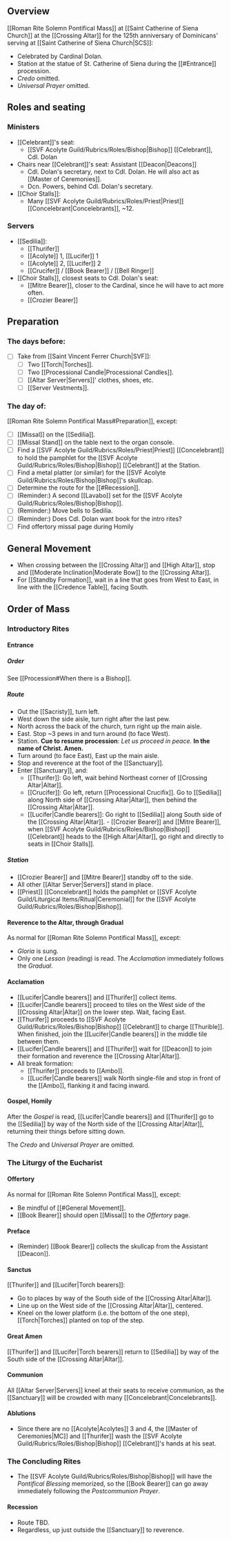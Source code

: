 ## Overview
[[Roman Rite Solemn Pontifical Mass]] at [[Saint Catherine of Siena Church]] at the [[Crossing Altar]] for the 125th anniversary of Dominicans' serving at [[Saint Catherine of Siena Church|SCS]]:
- Celebrated by Cardinal Dolan. 
- Station at the statue of St. Catherine of Siena during the [[#Entrance]] procession.
- _Credo_ omitted.
- _Universal Prayer_ omitted.

## Roles and seating
### Ministers
- [[Celebrant]]'s seat:
	- [[SVF Acolyte Guild/Rubrics/Roles/Bishop|Bishop]] [[Celebrant]], Cdl. Dolan
- Chairs near [[Celebrant]]'s seat: Assistant [[Deacon|Deacons]]
	- Cdl. Dolan's secretary, next to Cdl. Dolan. He will also act as [[Master of Ceremonies]].
	- Dcn. Powers, behind Cdl. Dolan's secretary.
- [[Choir Stalls]]:
	- Many [[SVF Acolyte Guild/Rubrics/Roles/Priest|Priest]] [[Concelebrant|Concelebrants]], ~12.

### Servers
- [[Sedilia]]:
	- [[Thurifer]]
	- [[Acolyte]] 1, [[Lucifer]] 1
	- [[Acolyte]] 2, [[Lucifer]] 2
	- [[Crucifer]] / [[Book Bearer]] / [[Bell Ringer]]
- [[Choir Stalls]], closest seats to Cdl. Dolan's seat:
	- [[Mitre Bearer]], closer to the Cardinal, since he will have to act more often.
	- [[Crozier Bearer]]

## Preparation

### The days before:
- [ ] Take from [[Saint Vincent Ferrer Church|SVF]]:
	- [ ] Two [[Torch|Torches]].
	- [ ] Two [[Processional Candle|Processional Candles]].
	- [ ] [[Altar Server|Servers]]' clothes, shoes, etc.
	- [ ] [[Server Vestments]].
 
### The day of:
[[Roman Rite Solemn Pontifical Mass#Preparation]], except:
- [ ] [[Missal]] on the [[Sedilia]].
- [ ] [[Missal Stand]] on the table next to the organ console.
- [ ] Find a [[SVF Acolyte Guild/Rubrics/Roles/Priest|Priest]] [[Concelebrant]] to hold the pamphlet for the [[SVF Acolyte Guild/Rubrics/Roles/Bishop|Bishop]] [[Celebrant]] at the Station.
- [ ] Find a metal platter (or similar) for the [[SVF Acolyte Guild/Rubrics/Roles/Bishop|Bishop]]'s skullcap.
- [ ] Determine the route for the [[#Recession]].
- [ ] (Reminder:) A second [[Lavabo]] set for the [[SVF Acolyte Guild/Rubrics/Roles/Bishop|Bishop]].
- [ ] (Reminder:) Move bells to Sedilia.
- [ ] (Reminder:) Does Cdl. Dolan want book for the intro rites?
- [ ] Find offertory missal page during Homily

## General Movement
- When crossing between the [[Crossing Altar]] and [[High Altar]], stop and [[Moderate Inclination|Moderate Bow]] to the [[Crossing Altar]].
- For [[Standby Formation]], wait in a line that goes from West to East, in line with the [[Credence Table]], facing South.
## Order of Mass
### Introductory Rites
#### Entrance
##### Order
See [[Procession#When there is a Bishop]].
##### Route
- Out the [[Sacristy]], turn left.
- West down the side aisle, turn right after the last pew.
- North across the back of the church, turn right up the main aisle.
- East. Stop ~3 pews in and turn around (to face West).
- Station. **Cue to resume procession**: _Let us proceed in peace._ **In the name of Christ. Amen.**
- Turn around (to face East), East up the main aisle.
- Stop and reverence at the foot of the [[Sanctuary]].
- Enter [[Sanctuary]], and:
	- [[Thurifer]]: Go left, wait behind Northeast corner of [[Crossing Altar|Altar]].
	- [[Crucifer]]: Go left, return [[Processional Crucifix]]. Go to [[Sedilia]] along North side of [[Crossing Altar|Altar]], then behind the [[Crossing Altar|Altar]].
	- [[Lucifer|Candle bearers]]: Go right to [[Sedilia]] along South side of the [[Crossing Altar|Altar]].
			- [[Crozier Bearer]] and [[Mitre Bearer]], when [[SVF Acolyte Guild/Rubrics/Roles/Bishop|Bishop]] [[Celebrant]] heads to the [[High Altar|Altar]], go right and directly to seats in [[Choir Stalls]].

##### Station
- [[Crozier Bearer]] and [[Mitre Bearer]] standby off to the side.
- All other [[Altar Server|Servers]] stand in place.
- [[Priest]] [[Concelebrant]] holds the pamphlet or [[SVF Acolyte Guild/Liturgical Items/Ritual|Ceremonial]] for the [[SVF Acolyte Guild/Rubrics/Roles/Bishop|Bishop]].
#### Reverence to the Altar, through Gradual
As normal for [[Roman Rite Solemn Pontifical Mass]], except:
- _Gloria_ is sung.
- Only one _Lesson_ (reading) is read. The _Acclamation_ immediately follows the _Gradual_.

#### Acclamation
- [[Lucifer|Candle bearers]] and [[Thurifer]] collect items.
- [[Lucifer|Candle bearers]] proceed to tiles on the West side of the [[Crossing Altar|Altar]] on the lower step. Wait, facing East.
- [[Thurifer]] proceeds to [[SVF Acolyte Guild/Rubrics/Roles/Bishop|Bishop]] [[Celebrant]] to charge [[Thurible]]. When finished, join the [[Lucifer|Candle bearers]] in the middle tile between them.
- [[Lucifer|Candle bearers]] and [[Thurifer]] wait for [[Deacon]] to join their formation and reverence the [[Crossing Altar|Altar]].
- All break formation:
	- [[Thurifer]] proceeds to [[Ambo]].
	- [[Lucifer|Candle bearers]] walk North single-file and stop in front of the [[Ambo]], flanking it and facing inward.
#### Gospel, Homily
After the _Gospel_ is read, [[Lucifer|Candle bearers]] and [[Thurifer]] go to the [[Sedilia]] by way of the North side of the [[Crossing Altar|Altar]], returning their things before sitting down.

The _Credo_ and _Universal Prayer_ are omitted.

### The Liturgy of the Eucharist

#### Offertory
As normal for [[Roman Rite Solemn Pontifical Mass]], except:
- Be mindful of [[#General Movement]].
- [[Book Bearer]] should open [[Missal]] to the _Offertory_ page.
#### Preface
- (Reminder) [[Book Bearer]] collects the skullcap from the Assistant [[Deacon]].
#### Sanctus
[[Thurifer]] and [[Lucifer|Torch bearers]]:
- Go to places by way of the South side of the [[Crossing Altar|Altar]].
- Line up on the West side of the [[Crossing Altar|Altar]], centered.
- Kneel on the lower platform (i.e. the bottom of the one step), [[Torch|Torches]] planted on top of the step.
#### Great Amen
[[Thurifer]] and [[Lucifer|Torch bearers]] return to [[Sedilia]] by way of the South side of the [[Crossing Altar|Altar]].
#### Communion
All [[Altar Server|Servers]] kneel at their seats to receive communion, as the [[Sanctuary]] will be crowded with many [[Concelebrant|Concelebrants]].
#### Ablutions
- Since there are no [[Acolyte|Acolytes]] 3 and 4, the [[Master of Ceremonies|MC]] and [[Thurifer]] wash the [[SVF Acolyte Guild/Rubrics/Roles/Bishop|Bishop]] [[Celebrant]]'s hands at his seat.
### The Concluding Rites
- The [[SVF Acolyte Guild/Rubrics/Roles/Bishop|Bishop]] will have the _Pontifical Blessing_ memorized, so the [[Book Bearer]] can go away immediately following the _Postcommunion Prayer_.
#### Recession
- Route TBD.
- Regardless, up just outside the [[Sanctuary]] to reverence. 